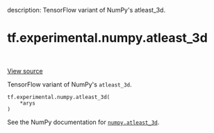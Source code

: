 description: TensorFlow variant of NumPy's atleast_3d.

<div itemscope itemtype="http://developers.google.com/ReferenceObject">
<meta itemprop="name" content="tf.experimental.numpy.atleast_3d" />
<meta itemprop="path" content="Stable" />
</div>

# tf.experimental.numpy.atleast_3d

<!-- Insert buttons and diff -->

<table class="tfo-notebook-buttons tfo-api nocontent" align="left">

</table>

<a target="_blank" class="external" href="/code/stable/tensorflow/python/ops/numpy_ops/np_array_ops.py">View source</a>



TensorFlow variant of NumPy's `atleast_3d`.


<pre class="devsite-click-to-copy prettyprint lang-py tfo-signature-link">
<code>tf.experimental.numpy.atleast_3d(
    *arys
)
</code></pre>



<!-- Placeholder for "Used in" -->

See the NumPy documentation for [`numpy.atleast_3d`](https://numpy.org/doc/stable/reference/generated/numpy.atleast_3d.html).